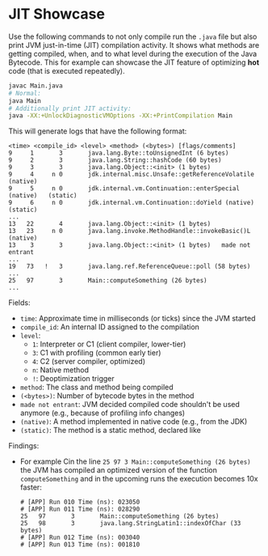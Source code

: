 # JIT Showcase

Use the following commands to not only compile run the `.java` file but also print JVM just-in-time (JIT) compilation activity.
It shows what methods are getting compiled, when, and to what level during the execution of the Java Bytecode.
This for example can showcase the JIT feature of optimizing **hot** code (that is executed repeatedly).

```sh
javac Main.java
# Normal:
java Main
# Additionally print JIT activity:
java -XX:+UnlockDiagnosticVMOptions -XX:+PrintCompilation Main
```

This will generate logs that have the following format:

```text
<time> <compile_id> <level> <method> (<bytes>) [flags/comments]
9     1       3       java.lang.Byte::toUnsignedInt (6 bytes)
9     2       3       java.lang.String::hashCode (60 bytes)
9     3       3       java.lang.Object::<init> (1 bytes)
9     4     n 0       jdk.internal.misc.Unsafe::getReferenceVolatile (native)
9     5     n 0       jdk.internal.vm.Continuation::enterSpecial (native)   (static)
9     6     n 0       jdk.internal.vm.Continuation::doYield (native)   (static)
...
13   22       4       java.lang.Object::<init> (1 bytes)
13   23     n 0       java.lang.invoke.MethodHandle::invokeBasic()L (native)
13    3       3       java.lang.Object::<init> (1 bytes)   made not entrant
...
19   73   !   3       java.lang.ref.ReferenceQueue::poll (58 bytes)
...
25   97       3       Main::computeSomething (26 bytes)
...
```

Fields:

- `time`: Approximate time in milliseconds (or ticks) since the JVM started
- `compile_id`: An internal ID assigned to the compilation
- `level`:
  - `1`: Interpreter or C1 (client compiler, lower-tier)
  - `3`: C1 with profiling (common early tier)
  - `4`: C2 (server compiler, optimized)
  - `n`: Native method
  - `!`: Deoptimization trigger
- `method`: The class and method being compiled
- `(<bytes>)`: Number of bytecode bytes in the method
- `made not entrant`: JVM decided compiled code shouldn't be used anymore (e.g., because of profiling info changes)
- `(native)`: A method implemented in native code (e.g., from the JDK)
- `(static)`: The method is a static method, declared like

Findings:

- For example Cin the line `25 97 3 Main::computeSomething (26 bytes)` the JVM has compiled an optimized version of the function `computeSomething` and in the upcoming runs the execution becomes 10x faster:

  ```text
  # [APP] Run 010 Time (ns): 023050
  # [APP] Run 011 Time (ns): 028290
  25   97       3       Main::computeSomething (26 bytes)
  25   98       3       java.lang.StringLatin1::indexOfChar (33 bytes)
  # [APP] Run 012 Time (ns): 003040
  # [APP] Run 013 Time (ns): 001810
  ```
